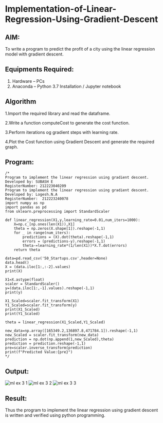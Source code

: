 # Implementation-of-Linear-Regression-Using-Gradient-Descent

## AIM:
To write a program to predict the profit of a city using the linear regression model with gradient descent.

## Equipments Required:
1. Hardware – PCs
2. Anaconda – Python 3.7 Installation / Jupyter notebook

## Algorithm
1.Import the required library and read the dataframe.

2.Write a function computeCost to generate the cost function.

3.Perform iterations og gradient steps with learning rate.

4.Plot the Cost function using Gradient Descent and generate the required graph.

## Program:
```
/*
Program to implement the linear regression using gradient descent.
Developed by: SUBASH E
RegisterNumber: 212223040209
Program to implement the linear regression using gradient descent.
Developed by: Logesh.N.A
RegisterNumber:  212223240078
import numpy as np
import pandas as pd
from sklearn.preprocessing import StandardScaler

def linear_regression(X1,y,learning_rate=0.01,num_iters=1000):
    X=np.c_[np.ones(len(X1)),X1]
    theta = np.zeros(X.shape[1]).reshape(-1,1)
    for _ in range(num_iters):
        predictions = (X).dot(theta).reshape(-1,1)
        errors = (predictions-y).reshape(-1,1)
        theta-=learning_rate*(1/len(X1))*X.T.dot(errors)
    return theta
    
data=pd.read_csv('50_Startups.csv',header=None)
data.head()
X = (data.iloc[1:,:-2].values)
print(X)

X1=X.astype(float)
scaler = StandardScaler()
y=(data.iloc[1:,-1].values).reshape(-1,1)
print(y)

X1_Scaled=scaler.fit_transform(X1)
Y1_Scaled=scaler.fit_transform(y)
print(X1_Scaled)
print(Y1_Scaled)

theta = linear_regression(X1_Scaled,Y1_Scaled)

new_data=np.array([165349.2,136897.8,471784.1]).reshape(-1,1)
new_Scaled = scaler.fit_transform(new_data)
prediction = np.dot(np.append(1,new_Scaled),theta)
prediction = prediction.reshape(-1,1)
pre=scaler.inverse_transform(prediction)
print(f"Predicted Value:{pre}")
*/
```

## Output:
![ml ex 3 1](https://github.com/SUBASHVIRAT18/Implementation-of-Linear-Regression-Using-Gradient-Descent/assets/147473303/baa286e2-b0b6-41d1-8429-414a01a1f7c7)
![ml ex 3 2](https://github.com/SUBASHVIRAT18/Implementation-of-Linear-Regression-Using-Gradient-Descent/assets/147473303/9ffba015-e850-4bef-a8b7-1e5090db2a05)
![ml ex 3 3](https://github.com/SUBASHVIRAT18/Implementation-of-Linear-Regression-Using-Gradient-Descent/assets/147473303/7601a17a-93c6-4a3d-89c7-1f62811890c4)



## Result:
Thus the program to implement the linear regression using gradient descent is written and verified using python programming.
